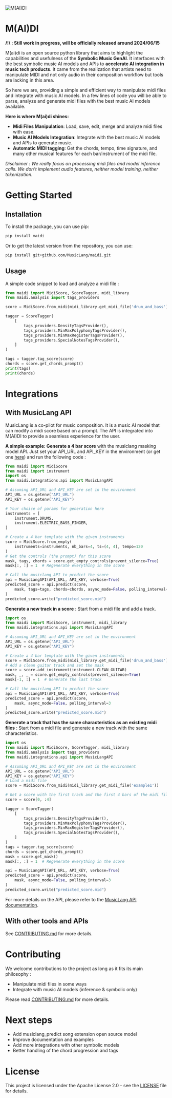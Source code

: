 ![M(AI)DI](assets/logo2.png)

M(AI)DI
=======

**/!\ : Still work in progress, will be officially released around 2024/06/15** 

M(ai)di is an open source python library that aims to highlight the capabilities and usefulness of the **Symbolic Music GenAI**. 
It interfaces with the best symbolic music AI models and APIs to **accelerate AI integration in music tech products**.
It came from the realization that artists need to manipulate MIDI and not only audio in their composition workflow but tools are lacking in this area.

So here we are, providing a simple and efficient way to manipulate midi files and integrate with music AI models.
In a few lines of code you will be able to parse, analyze and generate midi files with the best music AI models available.

**Here is where M(ai)di shines:**

- **Midi Files Manipulation**: Load, save, edit, merge and analyze midi files with ease.
- **Music AI Models Integration**: Integrate with the best music AI models and APIs to generate music.
- **Automatic MIDI tagging**: Get the chords, tempo, time signature, and many other musical features for each bar/instrument of the midi file.

*Disclaimer : We really focus on processing midi files and model inference calls. We don't implement audio features, neither model training, neither tokenization.*

Getting Started
===============

Installation
------------
To install the package, you can use pip:

```bash
pip install maidi
```

Or to get the latest version from the repository, you can use:

```bash
pip install git+github.com/MusicLang/maidi.git

```

Usage
-----

A simple code snippet to load and analyze a midi file : 

```python
from maidi import MidiScore, ScoreTagger, midi_library
from maidi.analysis import tags_providers

score = MidiScore.from_midi(midi_library.get_midi_file('drum_and_bass'))

tagger = ScoreTagger(
    [
        tags_providers.DensityTagsProvider(),
        tags_providers.MinMaxPolyphonyTagsProvider(),
        tags_providers.MinMaxRegisterTagsProvider(),
        tags_providers.SpecialNotesTagsProvider(),
    ]
)

tags = tagger.tag_score(score)
chords = score.get_chords_prompt()
print(tags)
print(chords)
```


Integrations
============

With MusicLang API
------------------

MusicLang is a co-pilot for music composition. It is a music AI model that can modify a midi score based on a prompt.
The API is integrated into M(AI)DI to provide a seamless experience for the user.


**A simple example: Generate a 4 bar score** with the musiclang masking model API.
Just set your API_URL and API_KEY in the environment (or get one [here](www.musiclang.io)) and run the following code :

```python
from maidi import MidiScore
from maidi import instrument
import os
from maidi.integrations.api import MusicLangAPI

# Assuming API_URL and API_KEY are set in the environment
API_URL = os.getenv("API_URL")
API_KEY = os.getenv("API_KEY")

# Your choice of params for generation here
instruments = [
    instrument.DRUMS,
    instrument.ELECTRIC_BASS_FINGER,
]

# Create a 4 bar template with the given instruments
score = MidiScore.from_empty(
    instruments=instruments, nb_bars=4, ts=(4, 4), tempo=120
)
# Get the controls (the prompt) for this score
mask, tags, chords = score.get_empty_controls(prevent_silence=True)
mask[:, :] = 1  # Regenerate everything in the score

# Call the musiclang API to predict the score
api = MusicLangAPI(API_URL, API_KEY, verbose=True)
predicted_score = api.predict(score,
    mask, tags=tags, chords=chords, async_mode=False, polling_interval=5
)
predicted_score.write("predicted_score.mid")
```

**Generate a new track in a score** : Start from a midi file and add a track.

```python
import os
from maidi import MidiScore, instrument, midi_library
from maidi.integrations.api import MusicLangAPI

# Assuming API_URL and API_KEY are set in the environment
API_URL = os.getenv("API_URL")
API_KEY = os.getenv("API_KEY")

# Create a 4 bar template with the given instruments
score = MidiScore.from_midi(midi_library.get_midi_file('drum_and_bass'))
# Add a clean guitar track and set the mask
score = score.add_instrument(instrument.CLEAN_GUITAR)
mask, _, _ = score.get_empty_controls(prevent_silence=True)
mask[-1, :] = 1  # Generate the last track

# Call the musiclang API to predict the score
api = MusicLangAPI(API_URL, API_KEY, verbose=True)
predicted_score = api.predict(score,
    mask, async_mode=False, polling_interval=3
)
predicted_score.write("predicted_score.mid")
```

**Generate a track that has the same characteristics as an existing midi files** : Start from a midi file and generate a new track with the same characteristics.

```python
import os
from maidi import MidiScore, ScoreTagger, midi_library
from maidi.analysis import tags_providers
from maidi.integrations.api import MusicLangAPI

# Assuming API_URL and API_KEY are set in the environment
API_URL = os.getenv("API_URL")
API_KEY = os.getenv("API_KEY")
# Load a midi file
score = MidiScore.from_midi(midi_library.get_midi_file('example1'))

# Get a score with the first track and the first 4 bars of the midi file
score = score[0, :4]

tagger = ScoreTagger(
    [
        tags_providers.DensityTagsProvider(),
        tags_providers.MinMaxPolyphonyTagsProvider(),
        tags_providers.MinMaxRegisterTagsProvider(),
        tags_providers.SpecialNotesTagsProvider(),
    ]
)
tags = tagger.tag_score(score)
chords = score.get_chords_prompt()
mask = score.get_mask()
mask[:, :] = 1  # Regenerate everything in the score

api = MusicLangAPI(API_URL, API_KEY, verbose=True)
predicted_score = api.predict(score,
    mask, async_mode=False, polling_interval=3
)
predicted_score.write("predicted_score.mid")
```

For more details on the API, please refer to the [MusicLang API documentation](https://api.musiclang.io/documentation).


With other tools and APIs
-------------------------

See [CONTRIBUTING.md](CONTRIBUTING.md) for more details.

Contributing
============

We welcome contributions to the project as long as it fits its main philosophy :

- Manipulate midi files in some ways
- Integrate with music AI models (inference & symbolic only)

Please read [CONTRIBUTING.md](CONTRIBUTING.md) for more details.


Next steps
==========

- Add musiclang_predict song extension open source model
- Improve documentation and examples
- Add more integrations with other symbolic models
- Better handling of the chord progression and tags

License
=======

This project is licensed under the Apache License 2.0 - see the [LICENSE](LICENSE.md) file for details.
